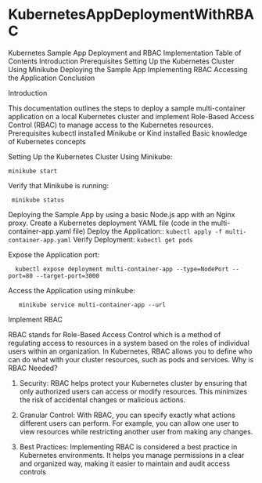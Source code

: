 # KubernetesAppDeploymentWithRBAC
Kubernetes Sample App Deployment and RBAC Implementation
Table of Contents
Introduction
Prerequisites
Setting Up the Kubernetes Cluster
Using Minikube
Deploying the Sample App
Implementing RBAC
Accessing the Application
Conclusion

Introduction

This documentation outlines the steps to deploy a sample multi-container application on a local Kubernetes cluster and implement Role-Based Access Control (RBAC) to manage access to the Kubernetes resources.
Prerequisites
    kubectl installed
    Minikube or Kind installed
    Basic knowledge of Kubernetes concepts

Setting Up the Kubernetes Cluster Using Minikube:
  ```
  minikube start
 ```
Verify that Minikube is running:
```
 minikube status
```

Deploying the Sample App by using a basic Node.js app with an Nginx proxy.
 Create a Kubernetes deployment YAML file (code in the multi-container-app.yaml file)
 Deploy the Application::
    ```
     kubectl apply -f multi-container-app.yaml
    ```
  Verify Deployment:
    ```
     kubectl get pods
    ```

Expose the Application port:
   ```
     kubectl expose deployment multi-container-app --type=NodePort --port=80 --target-port=3000
   ```
Access the Application using minikube:
 ```
    minikube service multi-container-app --url
 ```
Implement RBAC

RBAC stands for Role-Based Access Control which is a method of regulating access to resources in a system based on the roles of individual users within an organization. In Kubernetes, RBAC allows you to define who can do what with your cluster resources, such as pods and services.
Why is RBAC Needed?
  1) Security: RBAC helps protect your Kubernetes cluster by ensuring that only authorized users can access or modify resources. This minimizes the risk of accidental changes or malicious actions.

  2) Granular Control: With RBAC, you can specify exactly what actions different users can perform. For example, you can allow one user to view resources while restricting another user from making any changes.

  3)  Best Practices: Implementing RBAC is considered a best practice in Kubernetes environments. It helps you manage permissions in a clear and organized way, making it easier to maintain and audit access controls



 
